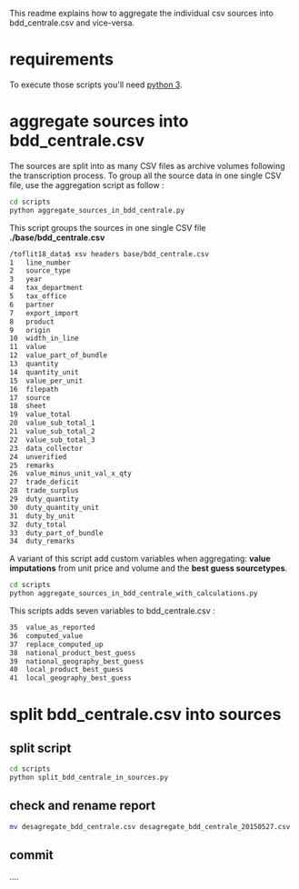 This readme explains how to aggregate the individual csv sources into bdd_centrale.csv and vice-versa.


# requirements

To execute those scripts you'll need [python 3](https://www.python.org/download/releases/3/).

# aggregate sources into bdd_centrale.csv

The sources are split into as many CSV files as archive volumes following the transcription process.
To group all the source data in one single CSV file, use the aggregation script as follow :

```bash
cd scripts
python aggregate_sources_in_bdd_centrale.py
```

This script groups the sources in one single CSV file **./base/bdd_centrale.csv**

```bash
/toflit18_data$ xsv headers base/bdd_centrale.csv
1   line_number
2   source_type
3   year
4   tax_department
5   tax_office
6   partner
7   export_import
8   product
9   origin
10  width_in_line
11  value
12  value_part_of_bundle
13  quantity
14  quantity_unit
15  value_per_unit
16  filepath
17  source
18  sheet
19  value_total
20  value_sub_total_1
21  value_sub_total_2
22  value_sub_total_3
23  data_collector
24  unverified
25  remarks
26  value_minus_unit_val_x_qty
27  trade_deficit
28  trade_surplus
29  duty_quantity
30  duty_quantity_unit
31  duty_by_unit
32  duty_total
33  duty_part_of_bundle
34  duty_remarks
```

A variant of this script add custom variables when aggregating: **value imputations** from unit price and volume and the **best guess sourcetypes**.

```bash
cd scripts
python aggregate_sources_in_bdd_centrale_with_calculations.py
```
This scripts adds seven variables to bdd_centrale.csv :
```bash 
35  value_as_reported
36  computed_value
37  replace_computed_up
38  national_product_best_guess
39  national_geography_best_guess
40  local_product_best_guess
41  local_geography_best_guess
```

# split bdd_centrale.csv into sources

## split script

```bash
cd scripts
python split_bdd_centrale_in_sources.py
```
## check and rename report 

```bash
mv desagregate_bdd_centrale.csv desagregate_bdd_centrale_20150527.csv
```

## commit 

....




